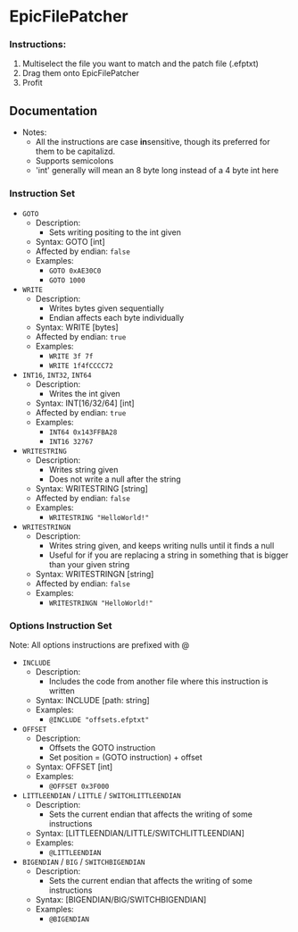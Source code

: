 # EpicFilePatcher

### Instructions:
   1. Multiselect the file you want to match and the patch file (.efptxt)
   2. Drag them onto EpicFilePatcher
   3. Profit

## Documentation
- Notes:
  - All the instructions are case **in**sensitive, though its preferred for them to be capitalizd.
  - Supports semicolons
  - 'int' generally will mean an 8 byte long instead of a 4 byte int here

### Instruction Set
<!--
<details><summary>
<b>Instruction Set</b>
</summary>
-->
- `GOTO`
  - Description:
    - Sets writing positing to the int given
  - Syntax: GOTO [int]
  - Affected by endian: `false`
  - Examples:
    - `GOTO 0xAE30C0`
    - `GOTO 1000`
- `WRITE`
  - Description:
    - Writes bytes given sequentially
    - Endian affects each byte individually
  - Syntax: WRITE [bytes]
  - Affected by endian: `true`
  - Examples:
    - `WRITE 3f 7f`
    - `WRITE 1f4fCCCC72`
- `INT16`, `INT32`, `INT64`
  - Description:
    - Writes the int given
  - Syntax: INT[16/32/64] [int]
  - Affected by endian: `true`
  - Examples:
    - `INT64 0x143FFBA28`
    - `INT16 32767`
- `WRITESTRING`
  - Description:
    - Writes string given
    - Does not write a null after the string
  - Syntax: WRITESTRING [string]
  - Affected by endian: `false`
  - Examples:
    - `WRITESTRING "HelloWorld!"`
- `WRITESTRINGN`
  - Description:
    - Writes string given, and keeps writing nulls until it finds a null
    - Useful for if you are replacing a string in something that is bigger than your given string
  - Syntax: WRITESTRINGN [string]
  - Affected by endian: `false`
  - Examples:
    - `WRITESTRINGN "HelloWorld!"`

### Options Instruction Set
<!--
<details><summary>
<b>Instruction Set</b>
</summary>
-->
Note: All options instructions are prefixed with @
- `INCLUDE`
  - Description:
    - Includes the code from another file where this instruction is written
  - Syntax: INCLUDE [path: string]
  - Examples:
    - `@INCLUDE "offsets.efptxt"`
- `OFFSET`
  - Description:
    - Offsets the GOTO instruction
    - Set position = (GOTO instruction) + offset
  - Syntax: OFFSET [int]
  - Examples:
    - `@OFFSET 0x3F000`
- `LITTLEENDIAN` / `LITTLE` / `SWITCHLITTLEENDIAN`
  - Description:
    - Sets the current endian that affects the writing of some instructions
  - Syntax: [LITTLEENDIAN/LITTLE/SWITCHLITTLEENDIAN]
  - Examples:
    - `@LITTLEENDIAN`
- `BIGENDIAN` / `BIG` / `SWITCHBIGENDIAN`
  - Description:
    - Sets the current endian that affects the writing of some instructions
  - Syntax: [BIGENDIAN/BIG/SWITCHBIGENDIAN]
  - Examples:
    - `@BIGENDIAN`


</details>